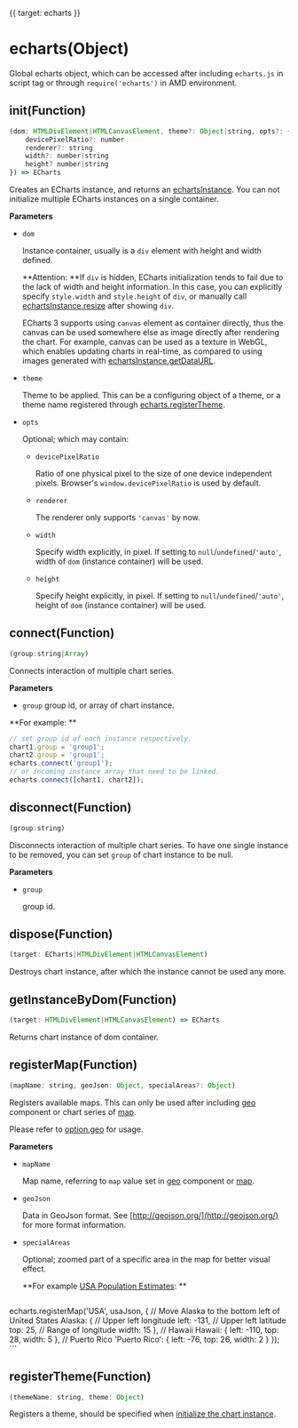 {{ target: echarts }}
# echarts(Object)

Global echarts object, which can be accessed after including `echarts.js` in script tag or through `require('echarts')` in AMD environment.

## init(Function)
```js
(dom: HTMLDivElement|HTMLCanvasElement, theme?: Object|string, opts?: {
    devicePixelRatio?: number
    renderer?: string
    width?: number|string
    height? number|string
}) => ECharts
```
Creates an ECharts instance, and returns an [echartsInstance](~echartsInstance). You can not initialize multiple ECharts instances on a single container.

**Parameters**
+ `dom`

    Instance container, usually is a `div` element with height and width defined.

    **Attention: **If `div` is hidden, ECharts initialization tends to fail due to the lack of width and height information. In this case, you can explicitly specify `style.width` and `style.height` of `div`, or manually call [echartsInstance.resize](echartsInstance.resize) after showing `div`.

    ECharts 3 supports using `canvas` element as container directly, thus the canvas can be used somewhere else as image directly after rendering the chart. For example, canvas can be used as a texture in WebGL, which enables updating charts in real-time, as compared to using images generated with [echartsInstance.getDataURL](~echartsInstance.getDataURL).

+ `theme`

    Theme to be applied. This can be a configuring object of a theme, or a theme name registered through [echarts.registerTheme](~echarts.registerTheme).

+ `opts`

    Optional; which may contain:

    + `devicePixelRatio`

       Ratio of one physical pixel to the size of one device independent pixels. Browser's `window.devicePixelRatio` is used by default.

    + `renderer`

        The renderer only supports `'canvas'` by now.

    + `width`

        Specify width explicitly, in pixel. If setting to `null`/`undefined`/`'auto'`, width of `dom` (instance container) will be used.

    + `height`

        Specify height explicitly, in pixel. If setting to `null`/`undefined`/`'auto'`, height of `dom` (instance container) will be used.


## connect(Function)
```js
(group:string|Array)
```

Connects interaction of multiple chart series.

**Parameters**
+ `group`
    group id, or array of chart instance.

**For example: **
```js
// set group id of each instance respectively.
chart1.group = 'group1';
chart2.group = 'group1';
echarts.connect('group1');
// or incoming instance array that need to be linked.
echarts.connect([chart1, chart2]);
```


## disconnect(Function)
```js
(group:string)
```
Disconnects interaction of multiple chart series. To have one single instance to be removed, you can set `group` of chart instance to be null.

**Parameters**
+ `group`

    group id.

## dispose(Function)
```js
(target: ECharts|HTMLDivElement|HTMLCanvasElement)
```
Destroys chart instance, after which the instance cannot be used any more.

## getInstanceByDom(Function)
```js
(target: HTMLDivElement|HTMLCanvasElement) => ECharts
```
Returns chart instance of dom container.

## registerMap(Function)
```js
(mapName: string, geoJson: Object, specialAreas?: Object)
```
Registers available maps. This can only be used after including [geo](option.html#geo) component or chart series of [map](option.html#series-map).

Please refer to [option.geo](option.html#geo.map) for usage.

**Parameters**
+ `mapName`

    Map name, referring to `map` value set in [geo](option.html#geo) component or [map](option.html#series-map).

+ `geoJson`

    Data in GeoJson format. See [http://geojson.org/](http://geojson.org/) for more format information.

+ `specialAreas`

    Optional; zoomed part of a specific area in the map for better visual effect.

    **For example [USA Population Estimates](${galleryEditorPath}map-usa): **
    ```js
echarts.registerMap('USA', usaJson, {
    // Move Alaska to the bottom left of United States
    Alaska: {
        // Upper left longitude
        left: -131,
        // Upper left latitude
        top: 25,
        // Range of longitude
        width: 15
    },
    // Hawaii
    Hawaii: {
        left: -110,
        top: 28,
        width: 5
    },
    // Puerto Rico
    'Puerto Rico': {
        left: -76,
        top: 26,
        width: 2
    }
});
    ```


## registerTheme(Function)
```js
(themeName: string, theme: Object)
```

Registers a theme, should be specified when [initialize the chart instance](~echarts.init).
